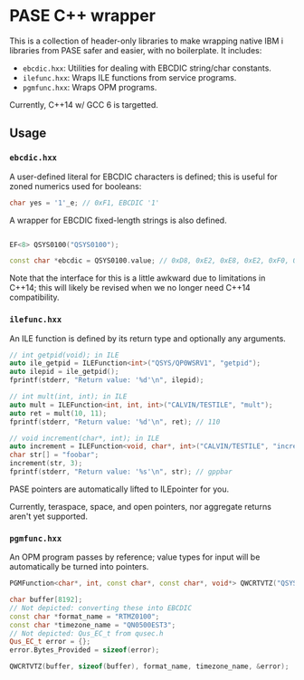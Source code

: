# PASE C++ wrapper

This is a collection of header-only libraries to make wrapping native IBM i
libraries from PASE safer and easier, with no boilerplate. It includes:

* `ebcdic.hxx`: Utilities for dealing with EBCDIC string/char constants.
* `ilefunc.hxx`: Wraps ILE functions from service programs.
* `pgmfunc.hxx`: Wraps OPM programs.

Currently, C++14 w/ GCC 6 is targetted.

## Usage

### `ebcdic.hxx`

A user-defined literal for EBCDIC characters is defined; this is useful for
zoned numerics used for booleans:

```cpp
char yes = '1'_e; // 0xF1, EBCDIC '1'
```

A wrapper for EBCDIC fixed-length strings is also defined.

```cpp

EF<8> QSYS0100("QSYS0100");

const char *ebcdic = QSYS0100.value; // 0xD8, 0xE2, 0xE8, 0xE2, 0xF0, 0xF1, 0xF0, 0xF0, 0x00
```

Note that the interface for this is a little awkward due to limitations in
C++14; this will likely be revised when we no longer need C++14 compatibility.

### `ilefunc.hxx`

An ILE function is defined by its return type and optionally any arguments.

```cpp
// int getpid(void); in ILE
auto ile_getpid = ILEFunction<int>("QSYS/QP0WSRV1", "getpid");
auto ilepid = ile_getpid();
fprintf(stderr, "Return value: '%d'\n", ilepid);

// int mult(int, int); in ILE
auto mult = ILEFunction<int, int, int>("CALVIN/TESTILE", "mult");
auto ret = mult(10, 11);
fprintf(stderr, "Return value: '%d'\n", ret); // 110

// void increment(char*, int); in ILE
auto increment = ILEFunction<void, char*, int>("CALVIN/TESTILE", "increment");
char str[] = "foobar";
increment(str, 3);
fprintf(stderr, "Return value: '%s'\n", str); // gppbar
```

PASE pointers are automatically lifted to ILEpointer for you.

Currently, teraspace, space, and open pointers, nor aggregate returns aren't
yet supported.

### `pgmfunc.hxx`

An OPM program passes by reference; value types for input will be automatically
be turned into pointers.

```cpp
PGMFunction<char*, int, const char*, const char*, void*> QWCRTVTZ("QSYS", "QWCRTVTZ");

char buffer[8192];
// Not depicted: converting these into EBCDIC
const char *format_name = "RTMZ0100";
const char *timezone_name = "QN0500EST3";
// Not depicted: Qus_EC_t from qusec.h
Qus_EC_t error = {};
error.Bytes_Provided = sizeof(error);

QWCRTVTZ(buffer, sizeof(buffer), format_name, timezone_name, &error);
```


